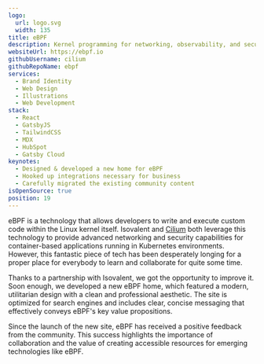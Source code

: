 ```yaml
---
logo:
  url: logo.svg
  width: 135
title: eBPF
description: Kernel programming for networking, observability, and security
websiteUrl: https://ebpf.io
githubUsername: cilium
githubRepoName: ebpf
services:
  - Brand Identity
  - Web Design
  - Illustrations
  - Web Development
stack:
  - React
  - GatsbyJS
  - TailwindCSS
  - MDX
  - HubSpot
  - Gatsby Cloud
keynotes:
  - Designed & developed a new home for eBPF
  - Hooked up integrations necessary for business
  - Carefully migrated the existing community content
isOpenSource: true
position: 19
---
```


eBPF is a technology that allows developers to write and execute custom code within the Linux kernel itself. Isovalent and [Cilium](/case-studies/cilium) both leverage this technology to provide advanced networking and security capabilities for container-based applications running in Kubernetes environments. However, this fantastic piece of tech has been desperately longing for a proper place for everybody to learn and collaborate for quite some time.

Thanks to a partnership with Isovalent, we got the opportunity to improve it. Soon enough, we developed a new eBPF home, which featured a modern, utilitarian design with a clean and professional aesthetic. The site is optimized for search engines and includes clear, concise messaging that effectively conveys eBPF's key value propositions.

Since the launch of the new site, eBPF has received a positive feedback from the community. This success highlights the importance of collaboration and the value of creating accessible resources for emerging technologies like eBPF.
